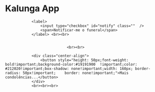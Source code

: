 # Kalunga App

				<label>
					<input type="checkbox" id="notify" class=""  />
					<span>Notificar-me o funeral</span>
				</label> <br><br>


								<br><br>

				<div class="center-align">
					<button style="height: 50px;font-weight: bold!important;background-color:#19191900  !important;color: #212020!important;box-shadow: none!important;width: 160px; border-radius: 50px!important;    border: none!important;">Mais condolências...</button>
				</div>	
				<br><br><br>